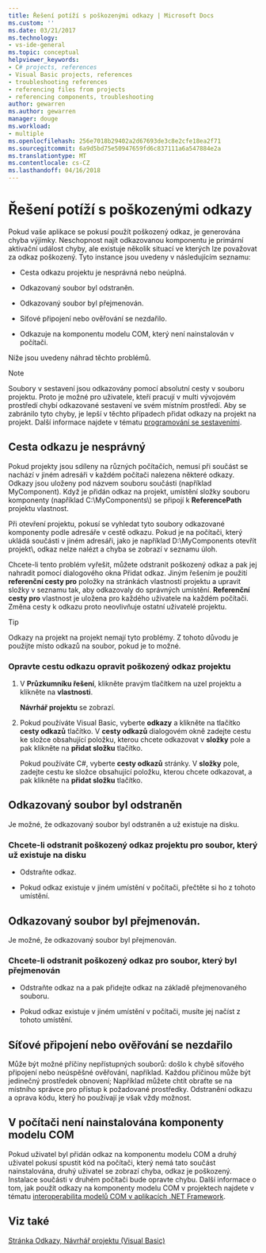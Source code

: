 ```yaml
---
title: Řešení potíží s poškozenými odkazy | Microsoft Docs
ms.custom: ''
ms.date: 03/21/2017
ms.technology:
- vs-ide-general
ms.topic: conceptual
helpviewer_keywords:
- C# projects, references
- Visual Basic projects, references
- troubleshooting references
- referencing files from projects
- referencing components, troubleshooting
author: gewarren
ms.author: gewarren
manager: douge
ms.workload:
- multiple
ms.openlocfilehash: 256e7018b29402a2d67693de3c8e2cfe18ea2f71
ms.sourcegitcommit: 6a9d5bd75e50947659fd6c837111a6a547884e2a
ms.translationtype: MT
ms.contentlocale: cs-CZ
ms.lasthandoff: 04/16/2018
---
```

# <a name="troubleshoot-broken-references"></a>Řešení potíží s poškozenými odkazy

Pokud vaše aplikace se pokusí použít poškozený odkaz, je generována chyba výjimky. Neschopnost najít odkazovanou komponentu je primární aktivační událost chyby, ale existuje několik situací ve kterých lze považovat za odkaz poškozený. Tyto instance jsou uvedeny v následujícím seznamu:

- Cesta odkazu projektu je nesprávná nebo neúplná.

- Odkazovaný soubor byl odstraněn.

- Odkazovaný soubor byl přejmenován.

- Síťové připojení nebo ověřování se nezdařilo.

- Odkazuje na komponentu modelu COM, který není nainstalován v počítači.

Níže jsou uvedeny náhrad těchto problémů.

> [!NOTE]
> Soubory v sestavení jsou odkazovány pomocí absolutní cesty v souboru projektu. Proto je možné pro uživatele, kteří pracují v multi vývojovém prostředí chybí odkazované sestavení ve svém místním prostředí. Aby se zabránilo tyto chyby, je lepší v těchto případech přidat odkazy na projekt na projekt. Další informace najdete v tématu [programování se sestaveními](/dotnet/framework/app-domains/programming-with-assemblies).

## <a name="reference-path-is-incorrect"></a>Cesta odkazu je nesprávný

Pokud projekty jsou sdíleny na různých počítačích, nemusí při součást se nachází v jiném adresáři v každém počítači nalezena některé odkazy. Odkazy jsou uloženy pod názvem souboru součásti (například MyComponent). Když je přidán odkaz na projekt, umístění složky souboru komponenty (například C:\MyComponents\\) se připojí k **ReferencePath** projektu vlastnost.

Při otevření projektu, pokusí se vyhledat tyto soubory odkazované komponenty podle adresáře v cestě odkazu. Pokud je na počítači, který ukládá součásti v jiném adresáři, jako je například D:\MyComponents otevřít projekt\\, odkaz nelze nalézt a chyba se zobrazí v seznamu úloh.

Chcete-li tento problém vyřešit, můžete odstranit poškozený odkaz a pak jej nahradit pomocí dialogového okna Přidat odkaz. Jiným řešením je použití **referenční cesty pro** položky na stránkách vlastností projektu a upravit složky v seznamu tak, aby odkazovaly do správných umístění. **Referenční cesty pro** vlastnost je uložena pro každého uživatele na každém počítači. Změna cesty k odkazu proto neovlivňuje ostatní uživatelé projektu.

> [!TIP]
> Odkazy na projekt na projekt nemají tyto problémy. Z tohoto důvodu je použijte místo odkazů na soubor, pokud je to možné.

### <a name="to-fix-a-broken-project-reference-by-correcting-the-reference-path"></a>Opravte cestu odkazu opravit poškozený odkaz projektu

1. V **Průzkumníku řešení**, klikněte pravým tlačítkem na uzel projektu a klikněte na **vlastnosti**.

   **Návrhář projektu** se zobrazí.

1. Pokud používáte Visual Basic, vyberte **odkazy** a klikněte na tlačítko **cesty odkazů** tlačítko. V **cesty odkazů** dialogovém okně zadejte cestu ke složce obsahující položku, kterou chcete odkazovat v **složky** pole a pak klikněte na **přidat složku** tlačítko.

    Pokud používáte C#, vyberte **cesty odkazů** stránky. V **složky** pole, zadejte cestu ke složce obsahující položku, kterou chcete odkazovat, a pak klikněte na **přidat složku** tlačítko.

## <a name="referenced-file-has-been-deleted"></a>Odkazovaný soubor byl odstraněn

Je možné, že odkazovaný soubor byl odstraněn a už existuje na disku.

### <a name="to-fix-a-broken-project-reference-for-a-file-that-no-longer-exists-on-your-drive"></a>Chcete-li odstranit poškozený odkaz projektu pro soubor, který už existuje na disku

- Odstraňte odkaz.

- Pokud odkaz existuje v jiném umístění v počítači, přečtěte si ho z tohoto umístění.

## <a name="referenced-file-has-been-renamed"></a>Odkazovaný soubor byl přejmenován.

Je možné, že odkazovaný soubor byl přejmenován.

### <a name="to-fix-a-broken-reference-for-a-file-that-has-been-renamed"></a>Chcete-li odstranit poškozený odkaz pro soubor, který byl přejmenován

- Odstraňte odkaz na a pak přidejte odkaz na základě přejmenovaného souboru.

- Pokud odkaz existuje v jiném umístění v počítači, musíte jej načíst z tohoto umístění.

## <a name="network-connection-or-authentication-has-failed"></a>Síťové připojení nebo ověřování se nezdařilo

Může být možné příčiny nepřístupných souborů: došlo k chybě síťového připojení nebo neúspěšné ověřování, například. Každou příčinou může být jedinečný prostředek obnovení; Například můžete chtít obraťte se na místního správce pro přístup k požadované prostředky. Odstranění odkazu a oprava kódu, který ho používají je však vždy možnost.

## <a name="com-component-is-not-installed-on-computer"></a>V počítači není nainstalována komponenty modelu COM

Pokud uživatel byl přidán odkaz na komponentu modelu COM a druhý uživatel pokusí spustit kód na počítači, který nemá tato součást nainstalována, druhý uživatel se zobrazí chyba, odkaz je poškozený. Instalace součásti v druhém počítači bude opravte chybu. Další informace o tom, jak použít odkazy na komponenty modelu COM v projektech najdete v tématu [interoperabilita modelů COM v aplikacích .NET Framework](/dotnet/visual-basic/programming-guide/com-interop/com-interoperability-in-net-framework-applications).

## <a name="see-also"></a>Viz také

[Stránka Odkazy, Návrhář projektu (Visual Basic)](../ide/reference/references-page-project-designer-visual-basic.md)
